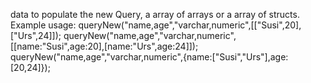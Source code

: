 data to populate the new Query, a array of arrays or a array of structs.
			Example usage:
			queryNew("name,age","varchar,numeric",[["Susi",20],["Urs",24]]);
			queryNew("name,age","varchar,numeric",[[name:"Susi",age:20],[name:"Urs",age:24]]);
			queryNew("name,age","varchar,numeric",{name:["Susi","Urs"],age:[20,24]});
			